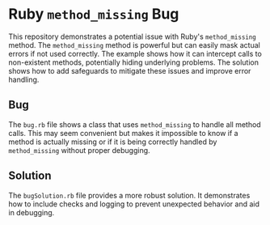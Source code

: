 # Ruby `method_missing` Bug

This repository demonstrates a potential issue with Ruby's `method_missing` method.  The `method_missing` method is powerful but can easily mask actual errors if not used correctly.  The example shows how it can intercept calls to non-existent methods, potentially hiding underlying problems. The solution shows how to add safeguards to mitigate these issues and improve error handling.

## Bug
The `bug.rb` file shows a class that uses `method_missing` to handle all method calls. This may seem convenient but makes it impossible to know if a method is actually missing or if it is being correctly handled by `method_missing` without proper debugging. 

## Solution
The `bugSolution.rb` file provides a more robust solution. It demonstrates how to include checks and logging to prevent unexpected behavior and aid in debugging.